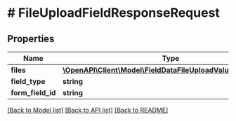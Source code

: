 # # FileUploadFieldResponseRequest

## Properties

Name | Type | Description | Notes
------------ | ------------- | ------------- | -------------
**files** | [**\OpenAPI\Client\Model\FieldDataFileUploadValueFileRequest[]**](FieldDataFileUploadValueFileRequest.md) |  | [optional]
**field_type** | **string** |  |
**form_field_id** | **string** |  |

[[Back to Model list]](../../README.md#models) [[Back to API list]](../../README.md#endpoints) [[Back to README]](../../README.md)
